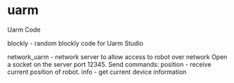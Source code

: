 # uarm
Uarm Code

blockly - random blockly code for Uarm Studio

network_uarm - network server to allow access to robot over network
    Open a socket on the server port 12345.
    Send commands:
      position - receive current position of robot.
      info - get current device information

